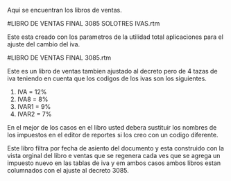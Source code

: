 Aqui se encuentran los libros de ventas.

#LIBRO DE VENTAS FINAL 3085 SOLOTRES IVAS.rtm

Este esta creado con los parametros de la utilidad total aplicaciones para el ajuste del cambio del iva.

#LIBRO DE VENTAS FINAL 3085.rtm

Este es un libro de ventas tambien ajustado al decreto pero de 4 tazas de iva teniendo en cuenta que los codigos de los ivas son los siguientes.

1. IVA = 12%
2. IVA8 = 8%
3. IVAR1 = 9%
4. IVAR2 = 7%

En el mejor de los casos en el libro usted debera sustituir los nombres de los impuestos en el editor de reportes si los creo con un codigo diferente.

Este libro filtra por fecha de asiento del documento y esta construido con la vista orginal del libro e ventas que se regenera cada ves que se agrega un impuesto nuevo en las tablas de iva y em ambos casos ambos libros estan columnados con el ajuste al decreto 3085.
